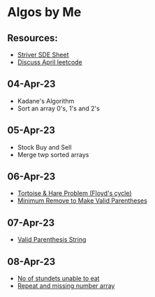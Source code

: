 # Algos by Me 

## Resources:
- [Striver SDE Sheet](https://takeuforward.org/interviews/strivers-sde-sheet-top-coding-interview-problems/)
- [Discuss April leetcode](https://leetcode.com/discuss/general-discussion/655704/April-LeetCoding-Challenge)

## 04-Apr-23
- Kadane's Algorithm
- Sort an array 0's, 1's and 2's

## 05-Apr-23
- Stock Buy and Sell
- Merge twp sorted arrays 

## 06-Apr-23
- [Tortoise & Hare Problem (Floyd's cycle)](./find_duplicate_number) 
- [Minimum Remove to Make Valid Parentheses](./min_rm_to_make_valid_parenthese/)

## 07-Apr-23
- [Valid Parenthesis String](./valid_parenthesis_string/)

## 08-Apr-23
- [No of stundets unable to eat](./noOfStudentsUnableToEat/)
- [Repeat and missing number array](./repeatAndMissingNumberArray/)